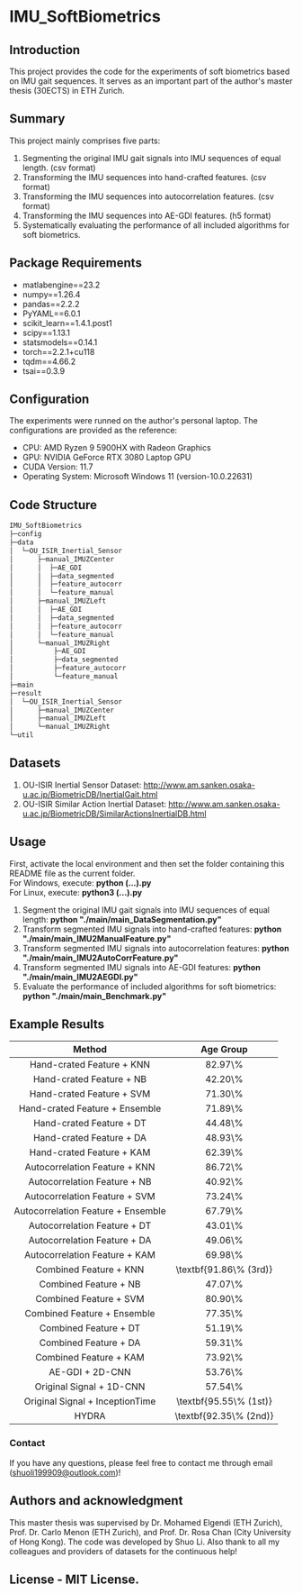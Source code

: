 # IMU_SoftBiometrics
## Introduction
This project provides the code for the experiments of soft biometrics based on IMU gait sequences. It serves as an important part of the author's master thesis (30ECTS) in ETH Zurich.
## Summary
This project mainly comprises five parts:
1. Segmenting the original IMU gait signals into IMU sequences of equal length. (csv format)
2. Transforming the IMU sequences into hand-crafted features. (csv format)
3. Transforming the IMU sequences into autocorrelation features. (csv format)
4. Transforming the IMU sequences into AE-GDI features. (h5 format)
5. Systematically evaluating the performance of all included algorithms for soft biometrics.
## Package Requirements
- matlabengine==23.2
- numpy==1.26.4
- pandas==2.2.2
- PyYAML==6.0.1
- scikit_learn==1.4.1.post1
- scipy==1.13.1
- statsmodels==0.14.1
- torch==2.2.1+cu118
- tqdm==4.66.2
- tsai==0.3.9
## Configuration
The experiments were runned on the author's personal laptop. The configurations are provided as the reference:
- CPU: AMD Ryzen 9 5900HX with Radeon Graphics
- GPU: NVIDIA GeForce RTX 3080 Laptop GPU
- CUDA Version: 11.7
- Operating System: Microsoft Windows 11 (version-10.0.22631)
## Code Structure
```bash
IMU_SoftBiometrics
├─config
├─data
│  └─OU_ISIR_Inertial_Sensor
│      ├─manual_IMUZCenter
│      │  ├─AE_GDI
│      │  ├─data_segmented
│      │  ├─feature_autocorr
│      │  └─feature_manual
│      ├─manual_IMUZLeft
│      │  ├─AE_GDI
│      │  ├─data_segmented
│      │  ├─feature_autocorr
│      │  └─feature_manual
│      └─manual_IMUZRight
│          ├─AE_GDI
│          ├─data_segmented
│          ├─feature_autocorr
│          └─feature_manual
├─main
├─result
│  └─OU_ISIR_Inertial_Sensor
│      ├─manual_IMUZCenter
│      ├─manual_IMUZLeft
│      └─manual_IMUZRight
└─util
```
## Datasets
1. OU-ISIR Inertial Sensor Dataset: http://www.am.sanken.osaka-u.ac.jp/BiometricDB/InertialGait.html
2. OU-ISIR Similar Action Inertial Dataset: http://www.am.sanken.osaka-u.ac.jp/BiometricDB/SimilarActionsInertialDB.html
## Usage
First, activate the local environment and then set the folder containing this README file as the current folder.  
For Windows, execute: **python (...).py**  
For Linux, execute: **python3 (...).py**  
1. Segment the original IMU gait signals into IMU sequences of equal length: **python "./main/main_DataSegmentation.py"**
2. Transform segmented IMU signals into hand-crafted features: **python "./main/main_IMU2ManualFeature.py"**
3. Transform segmented IMU signals into autocorrelation features: **python "./main/main_IMU2AutoCorrFeature.py"**
4. Transform segmented IMU signals into AE-GDI features: **python "./main/main_IMU2AEGDI.py"**
5. Evaluate the performance of included algorithms for soft biometrics: **python "./main/main_Benchmark.py"**
## Example Results
| **Method**                          | **Age Group**                 |
|:-----------------------------------:|:-----------------------------:|
| Hand\-crated Feature \+ KNN         | 82\.97\\%                     |
| Hand\-crated Feature \+ NB          | 42\.20\\%                     |
| Hand\-crated Feature \+ SVM         | 71\.30\\%                     |
| Hand\-crated Feature \+ Ensemble    | 71\.89\\%                     |
| Hand\-crated Feature \+ DT          | 44\.48\\%                     |
| Hand\-crated Feature \+ DA          | 48\.93\\%                     |
| Hand\-crated Feature \+ KAM         | 62\.39\\%                     |
| Autocorrelation Feature \+ KNN      | 86\.72\\%                     |
| Autocorrelation Feature \+ NB       | 40\.92\\%                     |
| Autocorrelation Feature \+ SVM      | 73\.24\\%                     |
| Autocorrelation Feature \+ Ensemble | 67\.79\\%                     |
| Autocorrelation Feature \+ DT       | 43\.01\\%                     |
| Autocorrelation Feature \+ DA       | 49\.06\\%                     |
| Autocorrelation Feature \+ KAM      | 69\.98\\%                     |
| Combined Feature \+ KNN             | \\textbf\{91\.86\\% \(3rd\)\} |
| Combined Feature \+ NB              | 47\.07\\%                     |
| Combined Feature \+ SVM             | 80\.90\\%                     |
| Combined Feature \+ Ensemble        | 77\.35\\%                     |
| Combined Feature \+ DT              | 51\.19\\%                     |
| Combined Feature \+ DA              | 59\.31\\%                     |
| Combined Feature \+ KAM             | 73\.92\\%                     |
| AE\-GDI \+ 2D\-CNN                  | 53\.76\\%                     |
| Original Signal \+ 1D\-CNN          | 57\.54\\%                     |
| Original Signal \+ InceptionTime    | \\textbf\{95\.55\\% \(1st\)\} |
| HYDRA                               | \\textbf\{92\.35\\% \(2nd\)\} |

### Contact
If you have any questions, please feel free to contact me through email (shuoli199909@outlook.com)!
## Authors and acknowledgment
This master thesis was supervised by Dr. Mohamed Elgendi (ETH Zurich), Prof. Dr. Carlo Menon (ETH Zurich), and Prof. Dr. Rosa Chan (City University of Hong Kong). The code was developed by Shuo Li. Also thank to all my colleagues and providers of datasets for the continuous help!
## License - MIT License.
